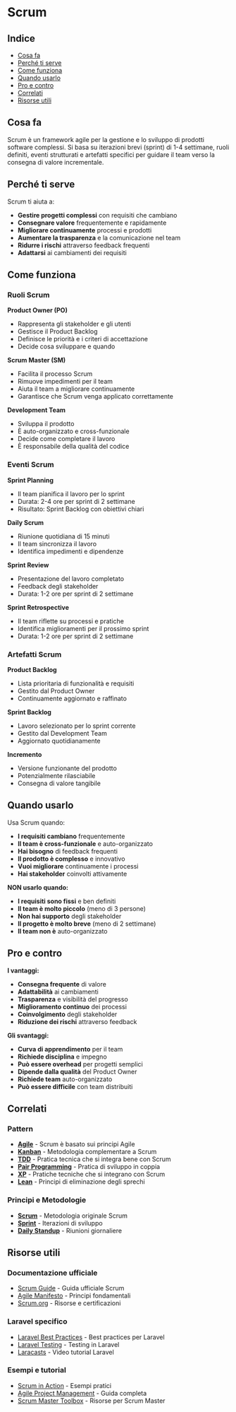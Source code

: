 # Scrum

## Indice
- [Cosa fa](#cosa-fa)
- [Perché ti serve](#perché-ti-serve)
- [Come funziona](#come-funziona)
- [Quando usarlo](#quando-usarlo)
- [Pro e contro](#pro-e-contro)
- [Correlati](#correlati)
- [Risorse utili](#risorse-utili)

## Cosa fa

Scrum è un framework agile per la gestione e lo sviluppo di prodotti software complessi. Si basa su iterazioni brevi (sprint) di 1-4 settimane, ruoli definiti, eventi strutturati e artefatti specifici per guidare il team verso la consegna di valore incrementale.

## Perché ti serve

Scrum ti aiuta a:
- **Gestire progetti complessi** con requisiti che cambiano
- **Consegnare valore** frequentemente e rapidamente
- **Migliorare continuamente** processi e prodotti
- **Aumentare la trasparenza** e la comunicazione nel team
- **Ridurre i rischi** attraverso feedback frequenti
- **Adattarsi** ai cambiamenti dei requisiti

## Come funziona

### Ruoli Scrum

**Product Owner (PO)**
- Rappresenta gli stakeholder e gli utenti
- Gestisce il Product Backlog
- Definisce le priorità e i criteri di accettazione
- Decide cosa sviluppare e quando

**Scrum Master (SM)**
- Facilita il processo Scrum
- Rimuove impedimenti per il team
- Aiuta il team a migliorare continuamente
- Garantisce che Scrum venga applicato correttamente

**Development Team**
- Sviluppa il prodotto
- È auto-organizzato e cross-funzionale
- Decide come completare il lavoro
- È responsabile della qualità del codice

### Eventi Scrum

**Sprint Planning**
- Il team pianifica il lavoro per lo sprint
- Durata: 2-4 ore per sprint di 2 settimane
- Risultato: Sprint Backlog con obiettivi chiari

**Daily Scrum**
- Riunione quotidiana di 15 minuti
- Il team sincronizza il lavoro
- Identifica impedimenti e dipendenze

**Sprint Review**
- Presentazione del lavoro completato
- Feedback degli stakeholder
- Durata: 1-2 ore per sprint di 2 settimane

**Sprint Retrospective**
- Il team riflette su processi e pratiche
- Identifica miglioramenti per il prossimo sprint
- Durata: 1-2 ore per sprint di 2 settimane

### Artefatti Scrum

**Product Backlog**
- Lista prioritaria di funzionalità e requisiti
- Gestito dal Product Owner
- Continuamente aggiornato e raffinato

**Sprint Backlog**
- Lavoro selezionato per lo sprint corrente
- Gestito dal Development Team
- Aggiornato quotidianamente

**Incremento**
- Versione funzionante del prodotto
- Potenzialmente rilasciabile
- Consegna di valore tangibile

## Quando usarlo

Usa Scrum quando:
- **I requisiti cambiano** frequentemente
- **Il team è cross-funzionale** e auto-organizzato
- **Hai bisogno** di feedback frequenti
- **Il prodotto è complesso** e innovativo
- **Vuoi migliorare** continuamente i processi
- **Hai stakeholder** coinvolti attivamente

**NON usarlo quando:**
- **I requisiti sono fissi** e ben definiti
- **Il team è molto piccolo** (meno di 3 persone)
- **Non hai supporto** degli stakeholder
- **Il progetto è molto breve** (meno di 2 settimane)
- **Il team non è** auto-organizzato

## Pro e contro

**I vantaggi:**
- **Consegna frequente** di valore
- **Adattabilità** ai cambiamenti
- **Trasparenza** e visibilità del progresso
- **Miglioramento continuo** dei processi
- **Coinvolgimento** degli stakeholder
- **Riduzione dei rischi** attraverso feedback

**Gli svantaggi:**
- **Curva di apprendimento** per il team
- **Richiede disciplina** e impegno
- **Può essere overhead** per progetti semplici
- **Dipende dalla qualità** del Product Owner
- **Richiede team** auto-organizzato
- **Può essere difficile** con team distribuiti

## Correlati

### Pattern

- **[Agile](./17-agile/agile.md)** - Scrum è basato sui principi Agile
- **[Kanban](./18-kanban/kanban.md)** - Metodologia complementare a Scrum
- **[TDD](./09-tdd/tdd.md)** - Pratica tecnica che si integra bene con Scrum
- **[Pair Programming](./14-pair-programming/pair-programming.md)** - Pratica di sviluppo in coppia
- **[XP](./19-extreme-programming/extreme-programming.md)** - Pratiche tecniche che si integrano con Scrum
- **[Lean](./20-lean-development/lean-development.md)** - Principi di eliminazione degli sprechi

### Principi e Metodologie

- **[Scrum](https://en.wikipedia.org/wiki/Scrum_(software_development))** - Metodologia originale Scrum
- **[Sprint](https://en.wikipedia.org/wiki/Sprint_(software_development))** - Iterazioni di sviluppo
- **[Daily Standup](https://en.wikipedia.org/wiki/Stand-up_meeting)** - Riunioni giornaliere

## Risorse utili

### Documentazione ufficiale
- [Scrum Guide](https://scrumguides.org/) - Guida ufficiale Scrum
- [Agile Manifesto](https://agilemanifesto.org/) - Principi fondamentali
- [Scrum.org](https://www.scrum.org/) - Risorse e certificazioni

### Laravel specifico
- [Laravel Best Practices](https://github.com/alexeymezenin/laravel-best-practices) - Best practices per Laravel
- [Laravel Testing](https://laravel.com/docs/testing) - Testing in Laravel
- [Laracasts](https://laracasts.com/) - Video tutorial Laravel

### Esempi e tutorial
- [Scrum in Action](https://www.scrum.org/resources/scrum-action) - Esempi pratici
- [Agile Project Management](https://www.atlassian.com/agile) - Guida completa
- [Scrum Master Toolbox](https://www.scrum-master-toolbox.com/) - Risorse per Scrum Master
